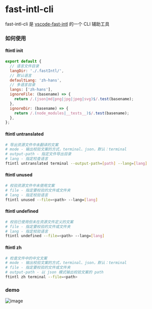 # fast-intl-cli

fast-intl-cli 是 [vscode-fast-intl](https://github.com/xiaotangdou/vscode-fast-intl/blob/master/README.md) 的一个 CLI 辅助工具

### 如何使用

#### ftintl init

```js
export default {
  // 语言文件目录
  langDir: './.fastIntl/',
  // 默认语言
  defaultLang: 'zh-hans',
  // 多语言目录
  langs: ['zh-hans'],
  ignoreFile: (basename) => {
    return /.(json|md|png|jpg|jpeg|svg)$/.test(basename);
  },
  ignoreDir: (basename) => {
    return /.(node_modules|__tests__)$/.test(basename);
  },
};
```

#### ftintl untranslated

```sh
# 导出资源文件中未翻译的文案
# mode - 输出校验文案的方式，terminal、json，默认：terminal
# output-path - 指定文件导出目录
# lang - 指定检查语言
ftintl untranslated terminal --output-path=[path] --lang=[lang]
```

#### ftintl unused

```sh
# 校验资源文件中未使用文案
# file - 指定要校验的文件或文件夹
# lang - 指定校验语言
ftintl unused --file=<path> --lang=[lang]
```

#### ftintl undefined

```sh
# 校验已使用但未在资源文件定义的文案
# file - 指定要校验的文件或文件夹
# lang - 指定校验语言
ftintl undefined --file=<path> --lang=[lang]
```

#### ftintl zh

```sh
# 检查文件中的中文文案
# mode - 输出校验文案的方式，terminal、json，默认：terminal
# file - 指定要校验的文件或文件夹
# output-path - 以 json 模式输出校验文案的 path
ftintl zh terminal --file=<path>
```

### demo

![image](https://github.com/xiaotangdou/fast-intl-cli/blob/main/demo.gif)
